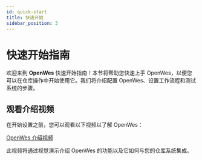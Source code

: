 ```yaml
---
id: quick-start
title: 快速开始
sidebar_position: 3
---
```


# 快速开始指南

欢迎来到 **OpenWes** 快速开始指南！本节将帮助您快速上手 OpenWes，以便您可以在仓库操作中开始使用它。我们将介绍配置 OpenWes、设置工作流程和测试系统的步骤。

## 观看介绍视频

在开始设置之前，您可以观看以下视频以了解 OpenWes：

[OpenWes 介绍视频](https://www.bilibili.com/video/BV1pJF3efEow/)

此视频将通过视觉演示介绍 OpenWes 的功能以及它如何与您的仓库系统集成。
